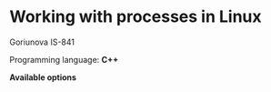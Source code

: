 # Working with processes in Linux

Goriunova IS-841

Programming language: **С++**

**Available options**
